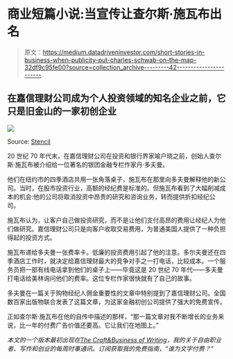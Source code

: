 # 商业短篇小说:当宣传让查尔斯·施瓦布出名

> 原文：<https://medium.datadriveninvestor.com/short-stories-in-business-when-publicity-put-charles-schwab-on-the-map-32df9c95fe00?source=collection_archive---------42----------------------->

## 在嘉信理财公司成为个人投资领域的知名企业之前，它只是旧金山的一家初创企业

![](img/b6e8bae99b4600b30730e552ee66043c.png)

Source: [Stencil](http://getstencil.com)

20 世纪 70 年代末，在嘉信理财公司在投资和银行界家喻户晓之前，创始人查尔斯·施瓦布被介绍给一位著名的银团金融专栏作家丹·多夫曼。

他们在纽约市的四季酒店共用一张角落桌子，施瓦布在那里向多夫曼解释他的新公司。当时，在股市投资行业，高额的经纪费是标准的。但施瓦布看到了大幅削减成本的机会:他的公司将取消投资中昂贵的研究和咨询业务，转而提供折扣经纪公司。

施瓦布认为，让客户自己做投资研究，而不是让他们支付高昂的费用让经纪人为他们做研究。嘉信理财公司只是向客户收取交易费用，为普通美国人提供了一种负担得起的投资方式。

施瓦布递给多夫曼一张费率卡。低廉的投资费用引起了他的注意。多尔夫曼还在四季酒店工作时，就决定给嘉信理财最大的竞争对手之一打电话，比较成本。一个服务员把一部有线电话拿到他们的桌子上——毕竟这是 20 世纪 70 年代——多夫曼打电话给美林询问他们的费率。这位专栏作家很快就有了自己的故事。

多夫曼在一篇关于购物经纪人佣金重要性的文章中特别提到了嘉信理财公司。全国数百家出版物联合发表了这篇文章，为这家金融初创公司提供了强大的免费宣传。

正如查尔斯·施瓦布在他的自传中描述的那样，“那一篇文章对我不断增长的业务来说，比一年的付费广告价值还要高。它让我们在地图上。”

*本文的一个版本最初出现在*[*The Craft&Business of Writing*](https://www.lewiscommercialwriting.com/subscribe)*，我的关于自由职业者、写作和创业的每周时事通讯。订阅获取我的免费指南，“谁为文字付费？”*